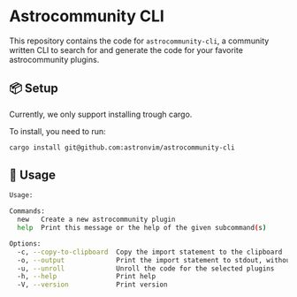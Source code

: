 # Astrocommunity CLI

This repository contains the code for `astrocommunity-cli`, a community written CLI to search for and generate the code for your favorite astrocommunity plugins.

## 📦 Setup

Currently, we only support installing trough cargo.

To install, you need to run:

```bash
cargo install git@github.com:astronvim/astrocommunity-cli
```

## 🔨 Usage

```sh
Usage:

Commands:
  new   Create a new astrocommunity plugin
  help  Print this message or the help of the given subcommand(s)

Options:
  -c, --copy-to-clipboard  Copy the import statement to the clipboard
  -o, --output             Print the import statement to stdout, without syntax highlighting
  -u, --unroll             Unroll the code for the selected plugins
  -h, --help               Print help
  -V, --version            Print version
```
